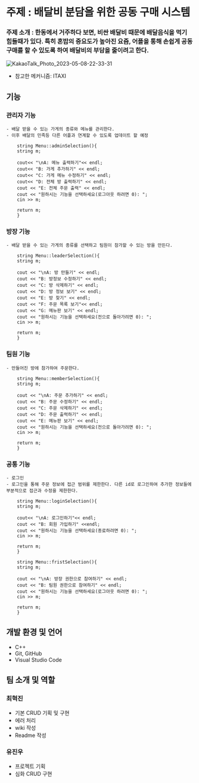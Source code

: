 # 주제 : 배달비 분담을 위한 공동 구매 시스템

### 주제 소개 : 한동에서 거주하다 보면, 비싼 배달비 때문에 배달음식을 먹기 힘들때가 있다. 특히 혼밥의 중요도가 높아진 요즘, 어플을 통해 손쉽게 공동구매를 할 수 있도록 하여 배달비의 부담을 줄이려고 한다.

![KakaoTalk_Photo_2023-05-08-22-33-31](https://user-images.githubusercontent.com/130913514/236838869-7a047d40-76c1-4ffa-8425-8385276b268c.jpeg)
- 참고한 메커니즘: ITAXI


## 기능
  ### 관리자 기능
    - 배달 받을 수 있는 가게의 종류와 메뉴를 관리한다.
    - 이후 배달의 민족등 다른 어플과 연계할 수 있도록 업데이트 할 예정
```
    string Menu::adminSelection(){
    string m;
    
    cout<< "\nA: 메뉴 출력하기"<< endl;
    cout<< "B: 가게 추가하기" << endl;
    cout<< "C: 가게 메뉴 수정하기" << endl;
    cout<< "D: 전체 방 출력하기" << endl;
    cout << "E: 전체 주문 출력" << endl;
    cout << "원하시는 기능을 선택하세요(로그아웃 하려면 0): ";
    cin >> m;
    
    return m;
    }
```
  ### 방장 기능
    - 배달 받을 수 있는 가게의 종류를 선택하고 팀원이 참가할 수 있는 방을 만든다.
```
    string Menu::leaderSelection(){
    string m;
    
    cout << "\nA: 방 만들기" << endl;
    cout << "B: 방정보 수정하기" << endl;
    cout << "C: 방 삭제하기" << endl;
    cout << "D: 방 정보 보기" << endl;
    cout << "E: 방 찾기" << endl;
    cout << "F: 주문 목록 보기"<< endl;
    cout << "G: 메뉴판 보기" << endl;
    cout << "원하시는 기능을 선택하세요(전으로 돌아가려면 0): ";
    cin >> m;
    
    return m;
    }
```
  ### 팀원 기능
    - 만들어진 방에 참가하여 주문한다.
```
    string Menu::memberSelection(){
    string m;
    
    cout << "\nA: 주문 추가하기" << endl;
    cout << "B: 주문 수정하기" << endl;
    cout << "C: 주문 삭제하기" << endl;
    cout << "D: 주문 출력하기" << endl;
    cout << "E: 메뉴판 보기" << endl;
    cout << "원하시는 기능을 선택하세요(전으로 돌아가려면 0): ";
    cin >> m;

    return m;
    }
```
  ### 공통 기능
    - 로그인
    - 로그인을 통해 주문 정보에 접근 범위를 제한한다. 다른 id로 로그인하여 추가한 정보들에 부분적으로 접근과 수정을 제한한다.
```
    string Menu::loginSelection(){
    string m;
    
    cout<< "\nA: 로그인하기"<< endl;
    cout << "B: 회원 가입하기" <<endl;
    cout << "원하시는 기능을 선택하세요(종료하려면 0): ";
    cin >> m;
    
    return m;
    }
```
```
    string Menu::fristSelection(){
    string m;
    
    cout << "\nA: 방장 권한으로 참여하기" << endl;
    cout << "B: 팀원 권한으로 참여하기" << endl;
    cout << "원하시는 기능을 선택하세요(로그아웃 하려면 0): ";
    cin >> m;

    return m;
    }
```

 
## 개발 환경 및 언어
- C++
- Git, GitHub
- Visual Studio Code

## 팀 소개 및 역할
### 최혁진
  - 기본 CRUD 기획 및 구현
  - 에러 처리
  - wiki 작성
  - Readme 작성
### 유진우
  - 프로젝트 기획
  - 심화 CRUD 구현
